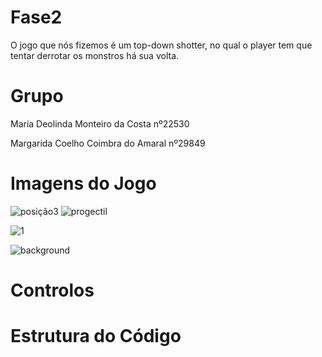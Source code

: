 # Fase2
O jogo que nós fizemos é um top-down shotter, no qual o player tem que tentar derrotar os monstros há sua volta.

# Grupo
Maria Deolinda Monteiro da Costa nº22530

Margarida Coelho Coimbra do Amaral nº29849

# Imagens do Jogo
![posição3](https://github.com/theseaweed2005/Fase1/assets/150022513/933182dd-6ed7-4e00-8ef1-abe0aa0bb533)
![progectil](https://github.com/theseaweed2005/Fase1/assets/1![1]50022513/11d10b58-cceb-4964-97c5-662b334d0a60)

![1](https://github.com/theseaweed2005/Fase1/assets/150022513/03ab4861-4f5c-4060-8c7c-45b9d22487f1)

![background](https://github.com/theseaweed2005/Fase1/assets/150022513/dadba694-ea68-4502-8210-260bfd7ee57a)


# Controlos

# Estrutura do Código
